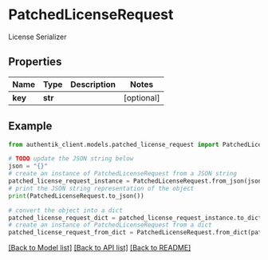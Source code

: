 # PatchedLicenseRequest

License Serializer

## Properties

Name | Type | Description | Notes
------------ | ------------- | ------------- | -------------
**key** | **str** |  | [optional] 

## Example

```python
from authentik_client.models.patched_license_request import PatchedLicenseRequest

# TODO update the JSON string below
json = "{}"
# create an instance of PatchedLicenseRequest from a JSON string
patched_license_request_instance = PatchedLicenseRequest.from_json(json)
# print the JSON string representation of the object
print(PatchedLicenseRequest.to_json())

# convert the object into a dict
patched_license_request_dict = patched_license_request_instance.to_dict()
# create an instance of PatchedLicenseRequest from a dict
patched_license_request_from_dict = PatchedLicenseRequest.from_dict(patched_license_request_dict)
```
[[Back to Model list]](../README.md#documentation-for-models) [[Back to API list]](../README.md#documentation-for-api-endpoints) [[Back to README]](../README.md)



